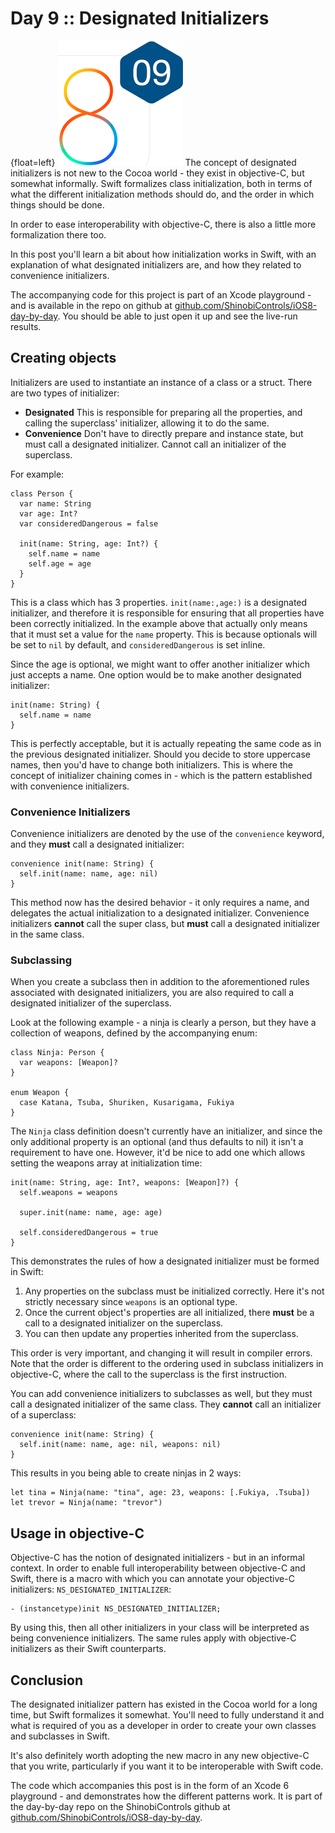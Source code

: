 # Day 9 :: Designated Initializers

{float=left}
![](images/09/thumbnail.png)
The concept of designated initializers is not new to the Cocoa world - they 
exist in objective-C, but somewhat informally. Swift formalizes class initialization,
both in terms of what the different initialization methods should do, and the
order in which things should be done.

In order to ease interoperability with objective-C, there is also a little more
formalization there too.

In this post you'll learn a bit about how initialization works in Swift, with
an explanation of what designated initializers are, and how they related to
convenience initializers.

The accompanying code for this project is part of an Xcode playground - and is
available in the repo on github at
[github.com/ShinobiControls/iOS8-day-by-day](https://github.com/ShinobiControls/iOS8-day-by-day).
You should be able to just open it up and see the live-run results.

## Creating objects

Initializers are used to instantiate an instance of a class or a struct. There are
two types of initializer:

- __Designated__ This is responsible for preparing all the properties, and calling
the superclass' initializer, allowing it to do the same.
- __Convenience__ Don't have to directly prepare and instance state, but must
call a designated initializer. Cannot call an initializer of the superclass.

For example:

    class Person {
      var name: String
      var age: Int?
      var consideredDangerous = false

      init(name: String, age: Int?) {
        self.name = name
        self.age = age
      }
    }

This is a class which has 3 properties. `init(name:,age:)` is a designated
initializer, and therefore it is responsible for ensuring that all properties have
been correctly initialized. In the example above that actually only means that it
must set a value for the `name` property. This is because optionals will be set
to `nil` by default, and `consideredDangerous` is set inline.

Since the age is optional, we might want to offer another initializer which just
accepts a name. One option would be to make another designated initializer:


    init(name: String) {
      self.name = name
    }

This is perfectly acceptable, but it is actually repeating the same code as in
the previous designated initializer. Should you decide to store uppercase names,
then you'd have to change both initializers. This is where the concept of initializer
chaining comes in - which is the pattern established with convenience initializers.

### Convenience Initializers

Convenience initializers are denoted by the use of the `convenience` keyword, and
they __must__ call a designated initializer:

    convenience init(name: String) {
      self.init(name: name, age: nil)
    }

This method now has the desired behavior - it only requires a name, and delegates
the actual initialization to a designated initializer. Convenience initializers
__cannot__ call the super class, but __must__ call a designated initializer in the
same class.


### Subclassing

When you create a subclass then in addition to the aforementioned rules associated
with designated initializers, you are also required to call a designated
initializer of the superclass.

Look at the following example - a ninja is clearly a person, but they have a
collection of weapons, defined by the accompanying enum:

    class Ninja: Person {
      var weapons: [Weapon]?
    }

    enum Weapon {
      case Katana, Tsuba, Shuriken, Kusarigama, Fukiya
    }

The `Ninja` class definition doesn't currently have an initializer, and since
the only additional property is an optional (and thus defaults to nil) it isn't
a requirement to have one. However, it'd be nice to add one which allows setting
the weapons array at initialization time:

    init(name: String, age: Int?, weapons: [Weapon]?) {
      self.weapons = weapons

      super.init(name: name, age: age)

      self.consideredDangerous = true
    }

This demonstrates the rules of how a designated initializer must be formed in
Swift:

1. Any properties on the subclass must be initialized correctly. Here it's not
strictly necessary since `weapons` is an optional type.
2. Once the current object's properties are all initialized, there __must__ be
a call to a designated initializer on the superclass.
3. You can then update any properties inherited from the superclass.

This order is very important, and changing it will result in compiler errors. Note
that the order is different to the ordering used in subclass initializers in
objective-C, where the call to the superclass is the first instruction.

You can add convenience initializers to subclasses as well, but they must call
a designated initializer of the same class. They __cannot__ call an initializer
of a superclass:

    convenience init(name: String) {
      self.init(name: name, age: nil, weapons: nil)
    }

This results in you being able to create ninjas in 2 ways:

    let tina = Ninja(name: "tina", age: 23, weapons: [.Fukiya, .Tsuba])
    let trevor = Ninja(name: "trevor")


## Usage in objective-C

Objective-C has the notion of designated initializers - but in an informal context.
In order to enable full interoperability between objective-C and Swift, there is
a macro with which you can annotate your objective-C initializers:
`NS_DESIGNATED_INITIALIZER`:

    - (instancetype)init NS_DESIGNATED_INITIALIZER;

By using this, then all other initializers in your class will be interpreted as
being convenience initializers. The same rules apply with objective-C initializers
as their Swift counterparts.

## Conclusion

The designated initializer pattern has existed in the Cocoa world for a long time,
but Swift formalizes it somewhat. You'll need to fully understand it and what
is required of you as a developer in order to create your own classes and subclasses
in Swift.

It's also definitely worth adopting the new macro in any new objective-C that you
write, particularly if you want it to be interoperable with Swift code.

The code which accompanies this post is in the form of an Xcode 6 playground -
and demonstrates how the different patterns work. It is part of the day-by-day
repo on the ShinobiControls github at
[github.com/ShinobiControls/iOS8-day-by-day](https://github.com/ShinobiControls/iOS8-day-by-day).

